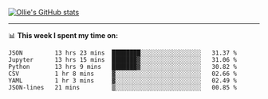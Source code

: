<!--
**icedpanda/icedpanda** is a ✨ _special_ ✨ repository because its `README.md` (this file) appears on your GitHub profile.

Here are some ideas to get you started:

- 🔭 I’m currently working on ...
- 🌱 I’m currently learning ...
- 👯 I’m looking to collaborate on ...
- 🤔 I’m looking for help with ...
- 💬 Ask me about ...
- 📫 How to reach me: ...
- 😄 Pronouns: ...
- ⚡ Fun fact: ...
-->
[![Ollie's GitHub stats](https://github-readme-stats-icedpanda.vercel.app/api?username=icedpanda&count_private=true&show_icons=true)](https://github.com/icedpanda)

---
📊 **This week I spent my time on:**
<!--START_SECTION:waka-->

```text
JSON         13 hrs 23 mins  ████████░░░░░░░░░░░░░░░░░   31.37 %
Jupyter      13 hrs 15 mins  ███████▓░░░░░░░░░░░░░░░░░   31.06 %
Python       13 hrs 9 mins   ███████▓░░░░░░░░░░░░░░░░░   30.82 %
CSV          1 hr 8 mins     ▓░░░░░░░░░░░░░░░░░░░░░░░░   02.66 %
YAML         1 hr 3 mins     ▓░░░░░░░░░░░░░░░░░░░░░░░░   02.49 %
JSON-lines   21 mins         ▒░░░░░░░░░░░░░░░░░░░░░░░░   00.85 %
```

<!--END_SECTION:waka-->
